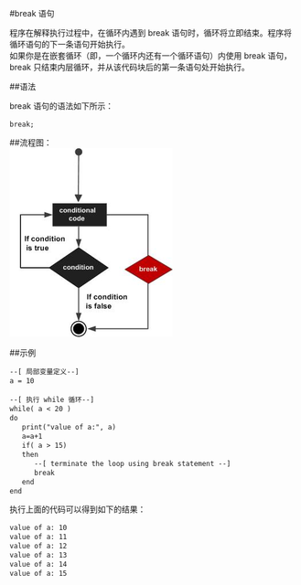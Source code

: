 #break 语句  

程序在解释执行过程中，在循环内遇到 break 语句时，循环将立即结束。程序将循环语句的下一条语句开始执行。  
如果你是在嵌套循环（即，一个循环内还有一个循环语句）内使用 break 语句，break 只结束内层循环，并从该代码块后的第一条语句处开始执行。  

##语法  

break 语句的语法如下所示：  

```
break;
```  

##流程图：  
![](images/break.jpg)  

##示例  

```
--[ 局部变量定义--]
a = 10

--[ 执行 while 循环--]
while( a < 20 )
do
   print("value of a:", a)
   a=a+1
   if( a > 15)
   then
      --[ terminate the loop using break statement --]
      break
   end
end
```  

执行上面的代码可以得到如下的结果：  

```
value of a:	10
value of a:	11
value of a:	12
value of a:	13
value of a:	14
value of a:	15
```



